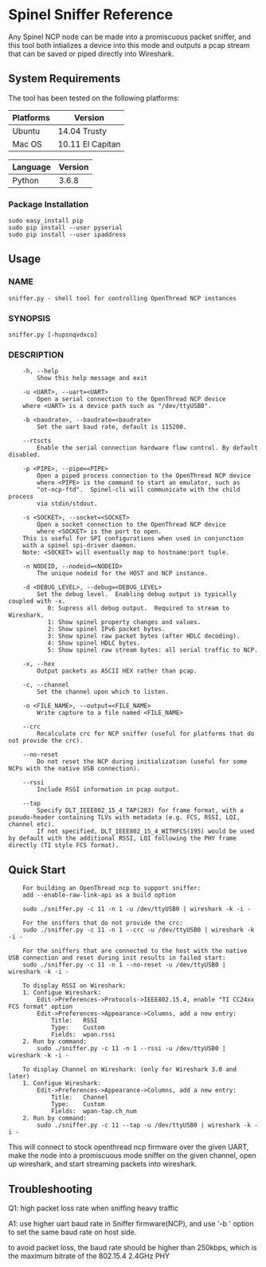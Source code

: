 # Spinel Sniffer Reference

Any Spinel NCP node can be made into a promiscuous packet sniffer, and this
tool both intializes a device into this mode and outputs a pcap stream that
can be saved or piped directly into Wireshark.

## System Requirements

The tool has been tested on the following platforms:

| Platforms | Version          |
|-----------|------------------|
| Ubuntu    | 14.04 Trusty     |
| Mac OS    | 10.11 El Capitan |

| Language  | Version          |
|-----------|------------------|
| Python    | 3.6.8            |

### Package Installation

```
sudo easy_install pip
sudo pip install --user pyserial
sudo pip install --user ipaddress
```

## Usage

### NAME
    sniffer.py - shell tool for controlling OpenThread NCP instances

### SYNOPSIS
    sniffer.py [-hupsnqvdxco]

### DESCRIPTION

```
    -h, --help            
    	Show this help message and exit

    -u <UART>, --uart=<UART>
       	Open a serial connection to the OpenThread NCP device
	where <UART> is a device path such as "/dev/ttyUSB0".

    -b <baudrate>, --baudrate=<baudrate>
        Set the uart baud rate, default is 115200.

    --rtscts
        Enable the serial connection hardware flow control. By default disabled.

    -p <PIPE>, --pipe=<PIPE>
        Open a piped process connection to the OpenThread NCP device
        where <PIPE> is the command to start an emulator, such as
        "ot-ncp-ftd".  Spinel-cli will communicate with the child process
        via stdin/stdout.

    -s <SOCKET>, --socket=<SOCKET>
        Open a socket connection to the OpenThread NCP device
        where <SOCKET> is the port to open.
	This is useful for SPI configurations when used in conjunction
	with a spinel spi-driver daemon.
	Note: <SOCKET> will eventually map to hostname:port tuple.

    -n NODEID, --nodeid=<NODEID>
        The unique nodeid for the HOST and NCP instance.

    -d <DEBUG_LEVEL>, --debug=<DEBUG_LEVEL>
        Set the debug level.  Enabling debug output is typically coupled with -x.
           0: Supress all debug output.  Required to stream to Wireshark.
           1: Show spinel property changes and values.
           2: Show spinel IPv6 packet bytes.
           3: Show spinel raw packet bytes (after HDLC decoding).
           4: Show spinel HDLC bytes.
           5: Show spinel raw stream bytes: all serial traffic to NCP.

    -x, --hex
        Output packets as ASCII HEX rather than pcap.

    -c, --channel
        Set the channel upon which to listen.

    -o <FILE_NAME>, --output=<FILE_NAME>
        Write capture to a file named <FILE_NAME>

    --crc
        Recalculate crc for NCP sniffer (useful for platforms that do not provide the crc).

    --no-reset
        Do not reset the NCP during initialization (useful for some NCPs with the native USB connection).

    --rssi
        Include RSSI information in pcap output.
    
    --tap
        Specify DLT_IEEE802_15_4_TAP(283) for frame format, with a pseudo-header containing TLVs with metadata (e.g. FCS, RSSI, LQI, channel etc). 
        If not specified, DLT_IEEE802_15_4_WITHFCS(195) would be used by default with the additional RSSI, LQI following the PHY frame directly (TI style FCS format).
```

## Quick Start

```
    For building an OpenThread ncp to support sniffer:
    add --enable-raw-link-api as a build option

    sudo ./sniffer.py -c 11 -n 1 -u /dev/ttyUSB0 | wireshark -k -i -

    For the sniffers that do not provide the crc:
    sudo ./sniffer.py -c 11 -n 1 --crc -u /dev/ttyUSB0 | wireshark -k -i -

    For the sniffers that are connected to the host with the native USB connection and reset during init results in failed start:
    sudo ./sniffer.py -c 11 -n 1 --no-reset -u /dev/ttyUSB0 | wireshark -k -i -

    To display RSSI on Wireshark:
    1. Configue Wireshark:
        Edit->Preferences->Protocols->IEEE802.15.4, enable "TI CC24xx FCS format" option
        Edit->Preferences->Appearance->Columns, add a new entry:
            Title:   RSSI
            Type:    Custom
            Fields:  wpan.rssi
    2. Run by command:
        sudo ./sniffer.py -c 11 -n 1 --rssi -u /dev/ttyUSB0 | wireshark -k -i -
    
    To display Channel on Wireshark: (only for Wireshark 3.0 and later)
    1. Configue Wireshark:
        Edit->Preferences->Appearance->Columns, add a new entry:
            Title:   Channel
            Type:    Custom
            Fields:  wpan-tap.ch_num
    2. Run by command:
        sudo ./sniffer.py -c 11 --tap -u /dev/ttyUSB0 | wireshark -k -i -

```

This will connect to stock openthread ncp firmware over the given UART,
make the node into a promiscuous mode sniffer on the given channel,
open up wireshark, and start streaming packets into wireshark.

## Troubleshooting
Q1: high packet loss rate when sniffing heavy traffic

A1: use higher uart baud rate in Sniffer firmware(NCP), and use '-b <baudrate>' option to set the same baud rate on host side.

to avoid packet loss, the baud rate should be higher than 250kbps, which is the maximum bitrate of the 802.15.4 2.4GHz PHY
